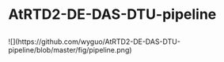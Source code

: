 # AtRTD2-DE-DAS-DTU-pipeline
<h2 id="fig"> </h2>
![](https://github.com/wyguo/AtRTD2-DE-DAS-DTU-pipeline/blob/master/fig/pipeline.png)